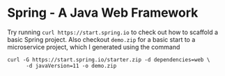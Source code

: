 # Spring - A Java Web Framework

Try running `curl https://start.spring.io` to check out
how to scaffold a basic Spring project. Also checkout `demo.zip` for a basic start 
to a microservice project, which I generated using the command

```
curl -G https://start.spring.io/starter.zip -d dependencies=web \
      -d javaVersion=11 -o demo.zip
```
